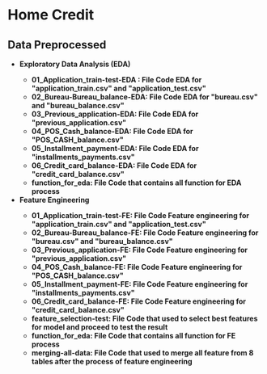 # Home Credit
## Data Preprocessed
- <b>Exploratory Data Analysis (EDA)<b>
    - 01_Application_train-test-EDA : File Code EDA for "application_train.csv" and "application_test.csv"
    - 02_Bureau-Bureau_balance-EDA: File Code EDA for "bureau.csv" and "bureau_balance.csv"
    - 03_Previous_application-EDA: File Code EDA for "previous_application.csv"
    - 04_POS_Cash_balance-EDA: File Code EDA for "POS_CASH_balance.csv"
    - 05_Installment_payment-EDA: File Code EDA for "installments_payments.csv"
    - 06_Credit_card_balance-EDA: File Code EDA for "credit_card_balance.csv"
    - function_for_eda: File Code that contains all function for EDA process 
- <b>Feature Engineering<b>
    - 01_Application_train-test-FE: File Code Feature engineering for "application_train.csv" and "application_test.csv"
    - 02_Bureau-Bureau_balance-FE: File Code Feature engineering for "bureau.csv" and "bureau_balance.csv"
    - 03_Previous_application-FE: File Code Feature engineering for "previous_application.csv"
    - 04_POS_Cash_balance-FE: File Code Feature engineering for "POS_CASH_balance.csv"
    - 05_Installment_payment-FE: File Code Feature engineering for "installments_payments.csv"
    - 06_Credit_card_balance-FE: File Code Feature engineering for "credit_card_balance.csv"
    - feature_selection-test: File Code that used to select best features for model and proceed to test the result
    - function_for_eda: File Code that contains all function for FE process 
    - merging-all-data: File Code that used to merge all feature from 8 tables after the process of feature engineering

